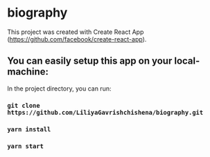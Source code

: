 # biography

This project was created with Create React App
(https://github.com/facebook/create-react-app).

## You can easily setup this app on your local-machine:

In the project directory, you can run:

### `git clone https://github.com/LiliyaGavrishchishena/biography.git`

### `yarn install`

### `yarn start`
